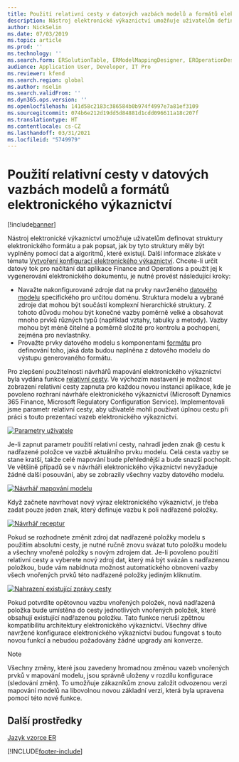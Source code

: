 ```yaml
---
title: Použití relativní cesty v datových vazbách modelů a formátů elektronického výkaznictví
description: Nástroj elektronické výkaznictví umožňuje uživatelům definovat struktury elektronického formátu a pak popsat, jak by tyto struktury měly být vyplněny.
author: NickSelin
ms.date: 07/03/2019
ms.topic: article
ms.prod: ''
ms.technology: ''
ms.search.form: ERSolutionTable, ERModelMappingDesigner, EROperationDesigner, ERExpressionDesignerFormula
audience: Application User, Developer, IT Pro
ms.reviewer: kfend
ms.search.region: global
ms.author: nselin
ms.search.validFrom: ''
ms.dyn365.ops.version: ''
ms.openlocfilehash: 141d58c2183c386584b0b974f4997e7a81ef3109
ms.sourcegitcommit: 074b6e212d19dd5d84881d1cdd096611a18c207f
ms.translationtype: HT
ms.contentlocale: cs-CZ
ms.lasthandoff: 03/31/2021
ms.locfileid: "5749979"
---
```

# <a name="use-a-relative-path-in-data-bindings-of-er-models-and-formats"></a>Použití relativní cesty v datových vazbách modelů a formátů elektronického výkaznictví

[!include[banner](../includes/banner.md)]

Nástroj elektronické výkaznictví umožňuje uživatelům definovat struktury elektronického formátu a pak popsat, jak by tyto struktury měly být vyplněny pomocí dat a algoritmů, které existují. Další informace získáte v tématu [Vytvoření konfigurací elektronického výkaznictví](electronic-reporting-configuration.md). Chcete-li určit datový tok pro načítání dat aplikace Finance and Operations a použít jej k vygenerování elektronického dokumentu, je nutné provést následující kroky:

- Navažte nakonfigurované zdroje dat na prvky navrženého [datového modelu](general-electronic-reporting.md#data-model-and-model-mapping-components) specifického pro určitou doménu. Struktura modelu a vybrané zdroje dat mohou být součástí komplexní hierarchické struktury. Z tohoto důvodu mohou být konečné vazby poměrně velké a obsahovat mnoho prvků různých typů (například vztahy, tabulky a metody). Vazby mohou být méně čitelné a poměrně složité pro kontrolu a pochopení, zejména pro nevlastníky. 
- Provažte prvky datového modelu s komponentami [formátu](general-electronic-reporting.md#FormatComponentOutbound) pro definování toho, jaká data budou naplněna z datového modelu do výstupu generovaného formátu.

Pro zlepšení použitelnosti návrhářů mapování elektronického výkaznictví byla vydána funkce [relativní cesty](er-formula-language.md#relative-path). Ve výchozím nastavení je možnost zobrazení relativní cesty zapnuta pro každou novou instanci aplikace, kde je povoleno rozhraní návrháře elektronického výkaznictví (Microsoft Dynamics 365 Finance, Microsoft Regulatory Configuration Service). Implementovali jsme parametr relativní cesty, aby uživatelé mohli používat úplnou cestu při práci s touto prezentací vazeb elektronického výkaznictví.

[![Parametry uživatele](./media/relative-path-01.png)](./media/relative-path-01.png)

 
Je-li zapnut parametr použití relativní cesty, nahradí jeden znak @ cestu k nadřazené položce ve vazbě aktuálního prvku modelu. Celá cesta vazby se stane kratší, takže celé mapování bude přehlednější a bude snazší pochopit. Ve většině případů se v návrháři elektronického výkaznictví nevyžaduje žádné další posouvání, aby se zobrazily všechny vazby datového modelu.

[![Návrhář mapování modelu](./media/relative-path-02.png)](./media/relative-path-02.png)
 
Když začnete navrhovat nový výraz elektronického výkaznictví, je třeba zadat pouze jeden znak, který definuje vazbu k poli nadřazené položky.

[![Návrhář receptur](./media/relative-path-03.png)](./media/relative-path-03.png)
 
Pokud se rozhodnete změnit zdroj dat nadřazené položky modelu s použitím absolutní cesty, je nutné ručně znovu svázat tuto položku modelu a všechny vnořené položky s novým zdrojem dat. Je-li povoleno použití relativní cesty a vyberete nový zdroj dat, který má být svázán s nadřazenou položkou, bude vám nabídnuta možnost automatického obnovení vazby všech vnořených prvků této nadřazené položky jediným kliknutím.

[![Nahrazení existující zprávy cesty](./media/relative-path-04.png)](./media/relative-path-04.png)
 
Pokud potvrdíte opětovnou vazbu vnořených položek, nová nadřazená položka bude umístěna do cesty jednotlivých vnořených položek, které obsahují existující nadřazenou položku.
Tato funkce neruší zpětnou kompatibilitu architektury elektronického výkaznictví. Všechny dříve navržené konfigurace elektronického výkaznictví budou fungovat s touto novou funkcí a nebudou požadovány žádné upgrady ani konverze.

> [!NOTE]
> Všechny změny, které jsou zavedeny hromadnou změnou vazeb vnořených prvků v mapování modelu, jsou správně uloženy v rozdílu konfigurace (sledování změn). To umožňuje zákazníkům znovu založit odvozenou verzi mapování modelů na libovolnou novou základní verzi, která byla upravena pomocí této nové funkce.

## <a name="additional-resources"></a>Další prostředky

[Jazyk vzorce ER](er-formula-language.md)


[!INCLUDE[footer-include](../../../includes/footer-banner.md)]